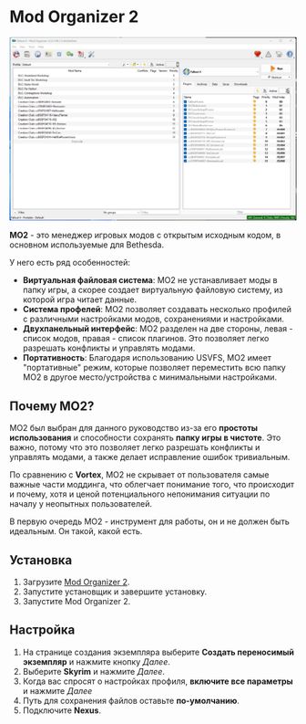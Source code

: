 # Mod Organizer 2

![mo2](./assets/mo2.png)

**MO2** - это менеджер игровых модов с открытым исходным кодом, в основном используемые для Bethesda.

У него есть ряд особенностей:

- **Виртуальная файловая система**: MO2 не устанавливает моды в папку игры, а скорее создает виртуальную файловую систему, из которой игра читает данные.
- **Система профелей**: MO2 позволяет создавать несколько профилей с различными настройками модов, сохранениями и настройками.
- **Двухпанельный интерфейс**: MO2 разделен на две стороны, левая - список модов, правая - список плагинов. Это позволяет легко разрешать конфликты и управлять модами.
- **Портативность**: Благодаря использованию USVFS, MO2 имеет "портативные" режим, которые позволяет переместить всю папку MO2 в другое место/устройства с минимальными настройками.

## Почему MO2?

MO2 был выбран для данного руководство из-за его **простоты использования** и способности сохранять **папку игры в чистоте**.
Это важно, потому что это позволяет легко разрешать конфликты и управлять модами, а также делает исправление ошибок тривиальным.

По сравнению с **Vortex**, MO2 не скрывает от пользователя самые важные части моддинга, что облегчает понимание того, что происходит и почему, хотя и ценой потенциального непонимания ситуации по началу у неопытных пользователей.

В первую очередь MO2 - инструмент для работы, он и не должен быть идеальным. Он такой, какой есть.

## Установка

1. Загрузите [Mod Organizer 2](https://www.nexusmods.com/site/mods/874).
2. Запустите установщик и завершите установку.
3. Запустите Mod Organizer 2.

## Настройка

1. На странице создания экземпляра выберите **Создать переносимый экземпляр** и нажмите кнопку *Далее*.
2. Выберите **Skyrim** и нажмите *Далее*.
3. Когда вас спросят о настройках профиля, **включите все параметры** и нажмите *Далее*
4. Путь для сохранения файлов оставьте **по-умолчанию**.
5. Подключите **Nexus**.